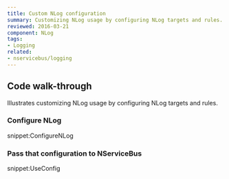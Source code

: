 ```yaml
---
title: Custom NLog configuration
summary: Customizing NLog usage by configuring NLog targets and rules.
reviewed: 2016-03-21
component: NLog
tags:
- Logging
related:
- nservicebus/logging
---
```



## Code walk-through

Illustrates customizing NLog usage by configuring NLog targets and rules.


### Configure NLog

snippet:ConfigureNLog


### Pass that configuration to NServiceBus

snippet:UseConfig
